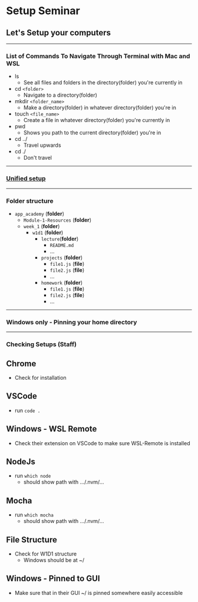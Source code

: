 # Setup Seminar

## Let's Setup your computers

---

### List of Commands To Navigate Through Terminal with Mac and WSL

- ls
  - See all files and folders in the directory(folder) you're currently in
- cd `<folder>`
  - Navigate to a directory(folder)
- mkdir `<folder_name>`
  - Make a directory(folder) in whatever directory(folder) you're in
- touch `<file_name>`
  - Create a file in whatever directory(folder) you're currently in
- pwd
  - Shows you path to the current directory(folder) you're in
- cd ../
  - Travel upwards
- cd ./
  - Don't travel

---

### [Unified setup](https://github.com/appacademy/unified-setup/)

---

### Folder structure

- `app_academy` (**folder**)
  - `Module-1-Resources` (**folder**)
  - `week_1` (**folder**)
    - `w1d1` (**folder**)
      - `lecture`(**folder**)
        - `README.md`
        - ...
      - `projects` (**folder**)
        - `file1.js` (**file**)
        - `file2.js` (**file**)
        - ...
      - `homework` (**folder**)
        - `file1.js` (**file**)
        - `file2.js` (**file**)
        - ...

---

### Windows only - Pinning your home directory

---

### Checking Setups (Staff)

## Chrome

- Check for installation

## VSCode

- run `code .`

## Windows - WSL Remote

- Check their extension on VSCode to make sure WSL-Remote is installed

## NodeJs

- run `which node`
  - should show path with .../.nvm/...

## Mocha

- run `which mocha`
  - should show path with .../.nvm/...

## File Structure

- Check for W1D1 structure
  - Windows should be at ~/

## Windows - Pinned to GUI

- Make sure that in their GUI ~/ is pinned somewhere easily accessible
